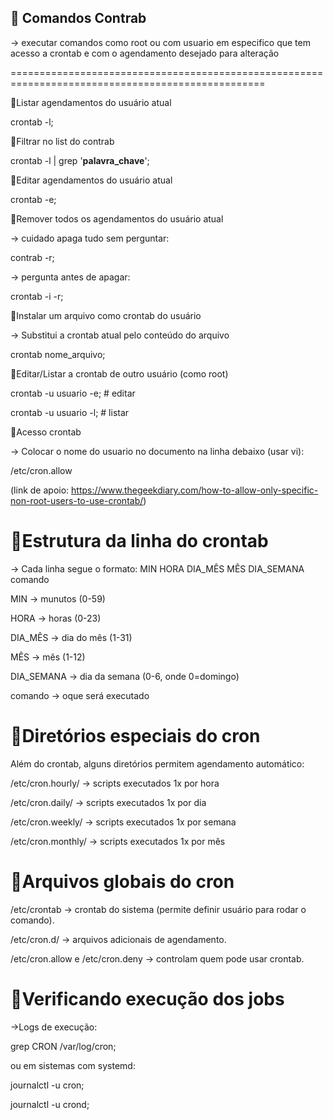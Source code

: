 ## 🔹 Comandos Contrab
  -> executar comandos como root ou com usuario em especifico que tem acesso a crontab e com o agendamento desejado para alteração

==================================================================================================

🔹Listar agendamentos do usuário atual

crontab -l;


🔹Filtrar no list do contrab

crontab -l | grep '**palavra_chave**';


🔹Editar agendamentos do usuário atual

crontab -e;


🔹Remover todos os agendamentos do usuário atual

  -> cuidado apaga tudo sem perguntar:
  
contrab -r;

  -> pergunta antes de apagar:
  
crontab -i -r;


🔹Instalar um arquivo como crontab do usuário

  -> Substitui a crontab atual pelo conteúdo do arquivo
  
crontab nome_arquivo;

🔹Editar/Listar a crontab de outro usuário (como root)

crontab -u usuario -e;   # editar

crontab -u usuario -l;   # listar


🔹Acesso crontab 

  -> Colocar o nome do usuario no documento na linha debaixo (usar vi):
  
/etc/cron.allow

(link de apoio: https://www.thegeekdiary.com/how-to-allow-only-specific-non-root-users-to-use-crontab/)

# 🔹Estrutura da linha do crontab

  -> Cada linha segue o formato: MIN HORA DIA_MÊS MÊS DIA_SEMANA comando

MIN -> munutos (0-59)

HORA -> horas (0-23)

DIA_MÊS -> dia do mês (1-31)

MÊS -> mês (1-12)

DIA_SEMANA -> dia da semana (0-6, onde 0=domingo)

comando -> oque será executado


# 🔹Diretórios especiais do cron

Além do crontab, alguns diretórios permitem agendamento automático:

/etc/cron.hourly/ → scripts executados 1x por hora

/etc/cron.daily/ → scripts executados 1x por dia

/etc/cron.weekly/ → scripts executados 1x por semana

/etc/cron.monthly/ → scripts executados 1x por mês



# 🔹Arquivos globais do cron

/etc/crontab → crontab do sistema (permite definir usuário para rodar o comando).

/etc/cron.d/ → arquivos adicionais de agendamento.

/etc/cron.allow e /etc/cron.deny → controlam quem pode usar crontab.



# 🔹Verificando execução dos jobs

  ->Logs de execução:
  
grep CRON /var/log/cron;

ou em sistemas com systemd:

journalctl -u cron;

journalctl -u crond;
